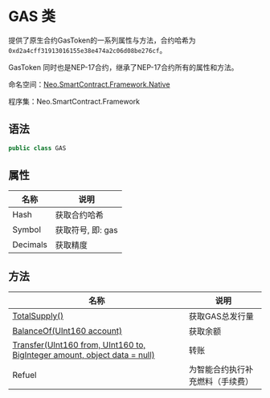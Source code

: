 # GAS 类

提供了原生合约GasToken的一系列属性与方法，合约哈希为`0xd2a4cff31913016155e38e474a2c06d08be276cf`。

GasToken 同时也是NEP-17合约，继承了NEP-17合约所有的属性和方法。

命名空间：[Neo.SmartContract.Framework.Native](index.md)

程序集：Neo.SmartContract.Framework

## 语法

```cs
public class GAS
```

## 属性

| 名称              | 说明                                                         |
| ----------------- | ------------------------------------------------------------ |
| Hash              | 获取合约哈希                                            |
| Symbol           | 获取符号, 即: gas                                           |
| Decimals          | 获取精度                                   |

## 方法

| 名称                                                         | 说明                             |
| ------------------------------------------------------------ | -------------------------------- |
| [TotalSupply()](TotalSupply.md)                          | 获取GAS总发行量                  |
| [BalanceOf(UInt160 account)](BalanceOf.md)               | 获取余额                         |
| [Transfer(UInt160 from, UInt160 to, BigInteger amount, object data = null)](Transfer.md) | 转账                             |
| Refuel                                                       | 为智能合约执行补充燃料（手续费） |